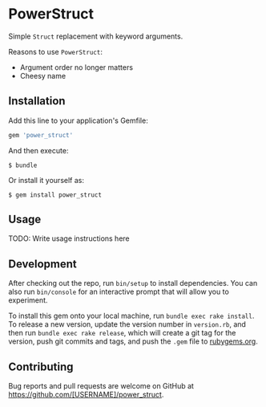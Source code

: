# PowerStruct

Simple `Struct` replacement with keyword arguments.

Reasons to use `PowerStruct`:

* Argument order no longer matters
* Cheesy name


## Installation

Add this line to your application's Gemfile:

```ruby
gem 'power_struct'
```

And then execute:

    $ bundle

Or install it yourself as:

    $ gem install power_struct

## Usage

TODO: Write usage instructions here

## Development

After checking out the repo, run `bin/setup` to install dependencies. You can also run `bin/console` for an interactive prompt that will allow you to experiment.

To install this gem onto your local machine, run `bundle exec rake install`. To release a new version, update the version number in `version.rb`, and then run `bundle exec rake release`, which will create a git tag for the version, push git commits and tags, and push the `.gem` file to [rubygems.org](https://rubygems.org).

## Contributing

Bug reports and pull requests are welcome on GitHub at https://github.com/[USERNAME]/power_struct.

